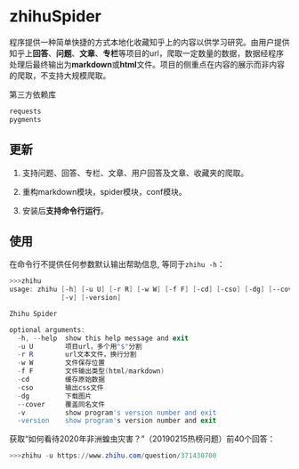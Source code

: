 # zhihuSpider

程序提供一种简单快捷的方式本地化收藏知乎上的内容以供学习研究。由用户提供知乎上**回答**、**问题**、**文章**、**专栏**等项目的url，爬取一定数量的数据，数据经程序处理后最终输出为**markdown**或**html**文件。项目的侧重点在内容的展示而非内容的爬取，不支持大规模爬取。

第三方依赖库

```python
requests
pygments
```

## 更新

1. 支持问题、回答、专栏、文章、用户回答及文章、收藏夹的爬取。

2. 重构markdown模块，spider模块，conf模块。

3. 安装后**支持命令行运行**。

## 使用

在命令行不提供任何参数默认输出帮助信息, 等同于`zhihu -h`：
```powershell
>>>zhihu
usage: zhihu [-h] [-u U] [-r R] [-w W] [-f F] [-cd] [-cso] [-dg] [--cover]
             [-v] [-version]

Zhihu Spider

optional arguments:
  -h, --help  show this help message and exit
  -u U        项目url，多个用"$"分割
  -r R        url文本文件，换行分割
  -w W        文件保存位置
  -f F        文件输出类型(html/markdown)
  -cd         缓存原始数据
  -cso        输出css文件
  -dg         下载图片
  --cover     覆盖同名文件
  -v          show program's version number and exit
  -version    show program's version number and exit
```

获取“如何看待2020年非洲蝗虫灾害？”（20190215热榜问题）前40个回答：
```powershell
>>>zhihu -u https://www.zhihu.com/question/371430700
```